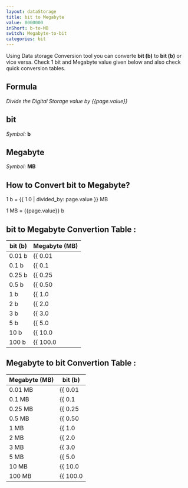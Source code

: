 ```yaml
---
layout: dataStorage
title: bit to Megabyte
value: 8000000
inShort: b-to-MB
switch: Megabyte-to-bit
categories: bit
---
```


Using Data storage Conversion tool you can converte **bit (b)** to **bit (b)** or vice versa. Check 1 bit and Megabyte value given below and also check quick conversion tables.

## Formula
*Divide the Digital Storage value by {{page.value}}*

## bit
*Symbol:* **b**

## Megabyte
*Symbol:* **MB**

## How to Convert bit to Megabyte?

1 b = {{ 1.0 | divided_by: page.value }} MB

1 MB = {{page.value}} b


## bit to Megabyte Convertion Table :

| bit (b) | Megabyte (MB) |
| ---- | ---- |
| 0.01 b | {{ 0.01 | divided_by: page.value }} MB |
| 0.1 b | {{ 0.1 | divided_by: page.value }} MB |
| 0.25 b | {{ 0.25 | divided_by: page.value }} MB |
| 0.5 b | {{ 0.50 | divided_by: page.value }} MB |
| 1 b | {{ 1.0 | divided_by: page.value }} MB |
| 2 b | {{ 2.0 | divided_by: page.value }} MB |
| 3 b | {{ 3.0 | divided_by: page.value }} MB |
| 5 b | {{ 5.0 | divided_by: page.value }} MB |
| 10 b | {{ 10.0 | divided_by: page.value }} MB |
| 100 b | {{ 100.0 | divided_by: page.value }} MB |

## Megabyte to bit Convertion Table :

| Megabyte (MB) | bit (b) |
| ---- | ---- |
| 0.01 MB | {{ 0.01 | times: page.value }} b |
| 0.1 MB | {{ 0.1 | times: page.value }} b |
| 0.25 MB | {{ 0.25 | times: page.value }} b |
| 0.5 MB | {{ 0.50 | times: page.value }} b |
| 1 MB | {{ 1.0 | times: page.value }} b |
| 2 MB | {{ 2.0 | times: page.value }} b |
| 3 MB | {{ 3.0 | times: page.value }} b |
| 5 MB | {{ 5.0 | times: page.value }} b |
| 10 MB | {{ 10.0 | times: page.value }} b |
| 100 MB | {{ 100.0 | times: page.value }} b |


<script>
document.getElementById('selectInput')[0].selected = true
document.getElementById('selectOutput')[8].selected = true
</script>
